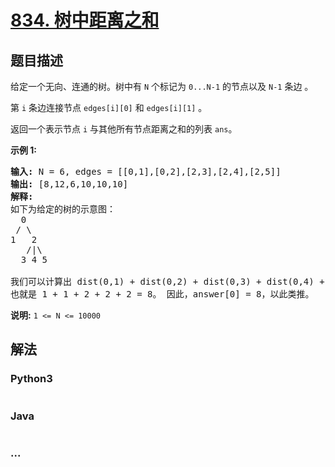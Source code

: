 # [834. 树中距离之和](https://leetcode-cn.com/problems/sum-of-distances-in-tree)



## 题目描述

<!-- 这里写题目描述 -->

<p>给定一个无向、连通的树。树中有 <code>N</code> 个标记为 <code>0...N-1</code> 的节点以及 <code>N-1</code>&nbsp;条边&nbsp;。</p>

<p>第 <code>i</code> 条边连接节点&nbsp;<code>edges[i][0]</code> 和 <code>edges[i][1]</code>&nbsp;。</p>

<p>返回一个表示节点 <code>i</code> 与其他所有节点距离之和的列表 <code>ans</code>。</p>

<p><strong>示例 1:</strong></p>

<pre>
<strong>输入: </strong>N = 6, edges = [[0,1],[0,2],[2,3],[2,4],[2,5]]
<strong>输出: </strong>[8,12,6,10,10,10]
<strong>解释: </strong>
如下为给定的树的示意图：
  0
 / \
1   2
   /|\
  3 4 5

我们可以计算出 dist(0,1) + dist(0,2) + dist(0,3) + dist(0,4) + dist(0,5) 
也就是 1 + 1 + 2 + 2 + 2 = 8。 因此，answer[0] = 8，以此类推。
</pre>

<p><strong>说明:</strong>&nbsp;<code>1 &lt;= N &lt;= 10000</code></p>


## 解法

<!-- 这里可写通用的实现逻辑 -->

<!-- tabs:start -->

### **Python3**

<!-- 这里可写当前语言的特殊实现逻辑 -->

```python

```

### **Java**

<!-- 这里可写当前语言的特殊实现逻辑 -->

```java

```

### **...**

```

```

<!-- tabs:end -->
